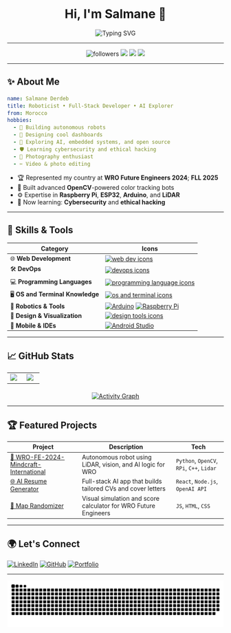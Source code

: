 <!-- Banner -->
<h1 align="center">Hi, I'm Salmane 👋</h1>
<p align="center">
  <img src="https://readme-typing-svg.herokuapp.com?color=58A6FF&size=22&center=true&vCenter=true&width=600&lines=👨‍💻+Full-Stack+Dev+%7C+Roboticist;🌍+From+Morocco%2C+Building+for+the+World;📚+Always+Learning+%26+Sharing" alt="Typing SVG">
</p>

---

<!-- Badges -->
<p align="center">
  <img src="https://img.shields.io/github/followers/salmane-derdeb?style=for-the-badge" alt="followers"/>
  <img src="https://img.shields.io/badge/Robotics-Python-informational?style=for-the-badge&logo=python&color=blue"/>
  <img src="https://img.shields.io/badge/OpenCV-ComputerVision-critical?style=for-the-badge&logo=opencv&logoColor=white"/>
  <img src="https://img.shields.io/badge/LiDAR-WRO-success?style=for-the-badge&color=green"/>
</p>

---

## ✨ About Me

```yaml
name: Salmane Derdeb
title: Roboticist • Full-Stack Developer • AI Explorer
from: Morocco
hobbies:
  - 🚗 Building autonomous robots
  - 🎨 Designing cool dashboards
  - 🧠 Exploring AI, embedded systems, and open source
  - 🛡️ Learning cybersecurity and ethical hacking
  - 📸 Photography enthusiast
  - ✂️ Video & photo editing
```

- 🏆 Represented my country at **WRO Future Engineers 2024**; **FLL 2025**
- 📸 Built advanced **OpenCV**-powered color tracking bots
- ⚙️ Expertise in **Raspberry Pi**, **ESP32**, **Arduino**, and **LiDAR**
- 🎯 Now learning: **Cybersecurity** and **ethical hacking**

---

## 🚀 Skills & Tools

| Category              | Icons                                                                                                          |
|-----------------------|----------------------------------------------------------------------------------------------------------------|
| 🌐 **Web Development** | <a href="https://skillicons.dev" target="_blank" rel="noopener noreferrer"><img src="https://skillicons.dev/icons?i=html,css,js,php,nodejs,react,mongodb" height="36" alt="web dev icons" /></a> |
| 🛠️ **DevOps**          | <a href="https://skillicons.dev" target="_blank" rel="noopener noreferrer"><img src="https://skillicons.dev/icons?i=git,github,docker,aws,bash,npm" height="36" alt="devops icons" /></a>          |
| 💻 **Programming Languages** | <a href="https://skillicons.dev" target="_blank" rel="noopener noreferrer"><img src="https://skillicons.dev/icons?i=py,c,cpp,java" height="36" alt="programming language icons" /></a>          |
| 🖥️ **OS and Terminal Knowledge** | <a href="https://skillicons.dev" target="_blank" rel="noopener noreferrer"><img src="https://skillicons.dev/icons?i=apple,raspberrypi,linux,ubuntu,windows,bash,kali" height="36" alt="os and terminal icons" /></a>          |
| 🤖 **Robotics & Tools** | <a href="https://arduino.cc" target="_blank" rel="noopener noreferrer"><img src="https://skillicons.dev/icons?i=arduino" height="36" alt="Arduino" /></a> <a href="https://www.raspberrypi.com/" target="_blank" rel="noopener noreferrer"><img src="https://skillicons.dev/icons?i=raspberrypi" height="36" alt="Raspberry Pi" /></a> |
| 🎨 **Design & Visualization** | <a href="https://skillicons.dev" target="_blank" rel="noopener noreferrer"><img src="https://skillicons.dev/icons?i=ai,ae,photoshop,figma,pr,blender" height="36" alt="design tools icons" /></a>        |
| 📱 **Mobile & IDEs**   | <a href="https://developer.android.com/studio" target="_blank" rel="noopener noreferrer"><img src="https://skillicons.dev/icons?i=androidstudio" height="36" alt="Android Studio" /></a>             |



---

## 📈 GitHub Stats

<table align="center" style="width: 1000px; max-width: 100%;">
  <tr>
    <td align="center" style="width: 40%;">
      <img
        src="https://github-readme-stats.vercel.app/api?username=salmane-derdeb&hide_title=false&show_icons=true&include_all_commits=true&count_private=true&theme=tokyonight&locale=en"
       height="300" style="object-fit: contain;"
      />
    </td>
    <td align="center" style="width: 60%;">
      <img
        src="https://github-readme-stats.vercel.app/api/top-langs?username=salmane-derdeb&locale=en&layout=compact&langs_count=5&theme=tokyonight"
        height="300" style="object-fit: contain;"
      />
    </td>
  </tr>
</table>

<div align="center" style="max-width: 860px; width: 100%; margin-top: 20px;">
  <a href="https://github.com/salmane-derdeb/github-readme-activity-graph" target="_blank">
    <img
      src="https://github-readme-activity-graph.vercel.app/graph?username=salmane-derdeb&theme=react-dark"
      alt="Activity Graph"
      style="width: 860px; max-width: 100%; height: 300px; object-fit: contain;"
    />
  </a>
</div>



---

## 🏆 Featured Projects

| Project | Description | Tech |
|--------|-------------|------|
| [🧠 WRO-FE-2024-Mindcraft-International](https://github.com/YOUR_USERNAME/WRO-FE-2024-Mindcraft-International) | Autonomous robot using LiDAR, vision, and AI logic for WRO | `Python`, `OpenCV`, `RPi`, `C++`, `Lidar` |
| [🌐 AI Resume Generator](https://github.com/YOUR_USERNAME/AI-Resume-Builder) | Full-stack AI app that builds tailored CVs and cover letters | `React`, `Node.js`, `OpenAI API` |
| [🧭 Map Randomizer](https://github.com/YOUR_USERNAME/WRO-FE-Randomizer) | Visual simulation and score calculator for WRO Future Engineers | `JS`, `HTML`, `CSS` |

---

## 🌍 Let's Connect

[![LinkedIn](https://img.shields.io/badge/-LinkedIn-05122A?style=flat&logo=linkedin)](https://linkedin.com/in/YOUR_LINKEDIN)
[![GitHub](https://img.shields.io/badge/-GitHub-05122A?style=flat&logo=github)](https://github.com/YOUR_USERNAME)
[![Portfolio](https://img.shields.io/badge/-Portfolio-05122A?style=flat&logo=vercel)](https://YOUR_PORTFOLIO_LINK)

---

<p align="center">
  <img src="https://raw.githubusercontent.com/platane/snk/output/github-contribution-grid-snake.svg" alt="snake animation" />
</p>
